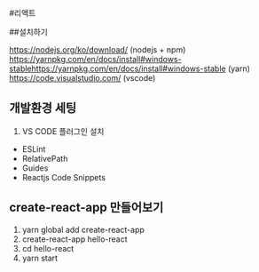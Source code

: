 #리액트 

##설치하기

https://nodejs.org/ko/download/ (nodejs + npm)
https://yarnpkg.com/en/docs/install#windows-stablehttps://yarnpkg.com/en/docs/install#windows-stable (yarn)
https://code.visualstudio.com/ (vscode)


## 개발환경 세팅

1) VS CODE 플러그인 설치
- ESLint
- RelativePath
- Guides
- Reactjs Code Snippets

## create-react-app 만들어보기

1) yarn global add create-react-app
2) create-react-app hello-react
3) cd hello-react
4) yarn start

